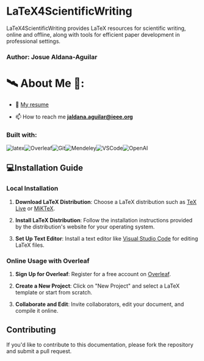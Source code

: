 # LaTeX4ScientificWriting

LaTeX4ScientificWriting provides LaTeX resources for scientific writing, online and offline, along with tools for efficient paper development in professional settings.

<h3 align="left">Author: Josue Aldana-Aguilar </h3>
<p align="left">

# 🛰️ About Me 🔭:

- 📃 [My resume](https://github.com/AJ23A/AJ23A/blob/master/ResearcherCV.pdf)

- 📫 How to reach me **jaldana.aguilar@ieee.org**

<h3 align="left"> Built with: </h3>

![latex](https://img.shields.io/badge/-LaTeX-000?&logo=latex)![Overleaf](https://img.shields.io/badge/-Overleaf-000?&logo=Overleaf)![Git](https://img.shields.io/badge/-Git-000?&logo=Git)![Mendeley](https://img.shields.io/badge/-Mendeley-000?&logo=Mendeley)![VSCode](https://img.shields.io/badge/-visualstudiocode-000?&logo=visualstudiocode)![OpenAI](https://img.shields.io/badge/-OpenAI-000?&logo=OpenAI)

## 💻Installation Guide

### Local Installation

1. **Download LaTeX Distribution**: Choose a LaTeX distribution such as [TeX Live](https://www.tug.org/texlive/) or [MiKTeX](https://miktex.org/download).

2. **Install LaTeX Distribution**: Follow the installation instructions provided by the distribution's website for your operating system.

3. **Set Up Text Editor**: Install a text editor like [Visual Studio Code](https://code.visualstudio.com/) for editing LaTeX files.

### Online Usage with Overleaf

1. **Sign Up for Overleaf**: Register for a free account on [Overleaf](https://www.overleaf.com/).

2. **Create a New Project**: Click on "New Project" and select a LaTeX template or start from scratch.

3. **Collaborate and Edit**: Invite collaborators, edit your document, and compile it online.

## Contributing

If you'd like to contribute to this documentation, please fork the repository and submit a pull request.
